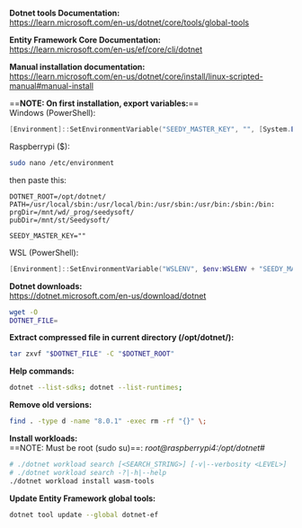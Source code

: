 **Dotnet tools Documentation:** \
<https://learn.microsoft.com/en-us/dotnet/core/tools/global-tools>

**Entity Framework Core Documentation:** \
<https://learn.microsoft.com/en-us/ef/core/cli/dotnet>

**Manual installation documentation:** \
<https://learn.microsoft.com/en-us/dotnet/core/install/linux-scripted-manual#manual-install>

==**NOTE: On first installation, export variables:**== \
Windows (PowerShell):
```PowerShell
[Environment]::SetEnvironmentVariable("SEEDY_MASTER_KEY", "", [System.EnvironmentVariableTarget]::User)
```

Raspberrypi ($):
```bash
sudo nano /etc/environment
```
then paste this:
```
DOTNET_ROOT=/opt/dotnet/
PATH=/usr/local/sbin:/usr/local/bin:/usr/sbin:/usr/bin:/sbin:/bin:
prgDir=/mnt/wd/_prog/seedysoft/
pubDir=/mnt/st/Seedysoft/

SEEDY_MASTER_KEY=""
```
WSL (PowerShell):
```PowerShell
[Environment]::SetEnvironmentVariable("WSLENV", $env:WSLENV + "SEEDY_MASTER_KEY:", [System.EnvironmentVariableTarget]::User)
```

**Dotnet downloads:** \
<https://dotnet.microsoft.com/en-us/download/dotnet>
```bash
wget -O 
DOTNET_FILE=
```

**Extract compressed file in current directory (/opt/dotnet/):**
```bash
tar zxvf "$DOTNET_FILE" -C "$DOTNET_ROOT"
```

**Help commands:**
```bash
dotnet --list-sdks; dotnet --list-runtimes;
```

**Remove old versions:**
```bash
find . -type d -name "8.0.1" -exec rm -rf "{}" \;
```

**Install workloads:** \
==NOTE: Must be root (sudo su)==: *root@raspberrypi4:/opt/dotnet#*
```bash
# ./dotnet workload search [<SEARCH_STRING>] [-v|--verbosity <LEVEL>]
# ./dotnet workload search -?|-h|--help
./dotnet workload install wasm-tools
```

**Update Entity Framework global tools:**
```bash
dotnet tool update --global dotnet-ef
```